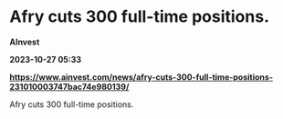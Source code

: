 # Afry cuts 300 full-time positions.
**AInvest**

**2023-10-27 05:33**

**https://www.ainvest.com/news/afry-cuts-300-full-time-positions-231010003747bac74e980139/**

Afry cuts 300 full-time positions.